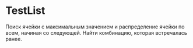 # TestList
Поиск ячейки с максимальным значением и распределение ячейки по всем, начиная со следующей. Найти комбинацию, которая встречалась ранее.
